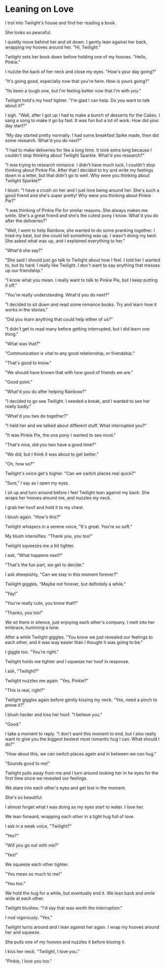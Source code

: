 # Leaning on Love

I trot into Twilight's house and find her reading a book.

She looks so peaceful.

I quietly move behind her and sit down. I gently lean against her back, wrapping my hooves around her. "Hi, Twilight."

Twilight sets her book down before holding one of my hooves. "Hello, Pinkie."

I nuzzle the back of her neck and close my eyes. "How's your day going?"

"It's going good, especially now that you're here. How is yours going?"

"Its been a tough one, but I'm feeling better now that I'm with *you*."

Twilight hold's my hoof tighter. "I'm glad I can help. Do you want to talk about it?"

I sigh. "Well, after I got up I had to make a bunch of desserts for the Cakes. I sang a song to make it go by fast. It was fun but a lot of work. How did your day start?"

"My day started pretty normally. I had some breakfast Spike made, then did some research. What'd you do next?"

"I had to make deliveries for like a long time. It took extra long because I couldn't stop thinking about Twilight Sparkle. What'd you research?"

"I was trying to research romance. I didn't have much luck, I couldn't stop thinking about Pinkie Pie. After that I decided to try and write my feelings down in a letter, but that didn't go to well. Why were you thinking about Twilight Sparkle?"

I blush. "I have a crush on her and I just love being around her. She's such a good friend and she's super pretty! Why were you thinking about Pinkie Pie?"

"I was thinking of Pinkie Pie for similar reasons. She always makes me smile. She's a great friend and she's the cutest pony I know. What'd you do after the deliveries?"

"Well, I went to help Rainbow, she wanted to do some pranking together. I tried my best, but she could tell something was up. I wasn't doing my best. She asked what was up, and I explained everything to her."

"What'd she say?"

"She said I should just go talk to Twilight about how I feel. I told her I wanted to, but its hard. I really like Twilight. I don't want to say anything that messes up our friendship."

"I know what you mean. I really want to talk to Pinkie Pie, but I keep putting it off."

"You're really understanding. What'd you do next?"

"I decided to sit down and read some romance books. Try and learn how it works in the stories."

"Did you learn anything that could help either of us?"

"I didn't get to read many before getting interrupted, but I did learn one thing."

"What was that?"

"Communication is vital to any good relationship, or friendship."

"That's good to know."

"We should have known that with how good of friends we are."

"Good point."

"What'd you do after helping Rainbow?"

"I decided to go see Twilight. I needed a break, and I wanted to see her really badly."

"What'd you two do together?"

"I held her and we talked about different stuff. What interrupted you?"

"It was Pinkie Pie, the one pony I wanted to see most."

"That's nice, did you two have a good time?"

"We did, but I think it was about to get better."

"Oh, how so?"

Twilight's voice get's higher. "Can we switch places real quick?"

"Sure," I say as I open my eyes.

I sit up and turn around before I feel Twilight lean against my back. She wraps her hooves around me, and nuzzles my neck.

I grab her hoof and hold it to my chest.

I blush again. "How's this?"

Twilight whispers in a serene voice, "It's great. You're so soft."

My blush intensifies. "Thank you, you too!"

Twilight squeezes me a bit tighter.

I ask, "What happens next?"

"That's the fun part, we get to decide."

I ask sheepishly, "Can we stay in this moment forever?"

Twilight giggles. "Maybe not forever, but definitely a while."

"Yay!"

"You're really cute, you know that?"

"Thanks, you too!"

We sit there in silence, just enjoying each other's company. I melt into her embrace, humming a tune.

After a while Twilight giggles. "You know we just revealed our feelings to each other, and it was way easier than I thought it was going to be."

I giggle too. "You're right."

Twilight holds me tighter and I squeeze her hoof in response.

I ask, "Twilight?"

Twilight nuzzles me again. "Yes, Pinkie?"

"This is real, right?"

Twilight giggles again before gently kissing my neck. "Yes, need a pinch to prove it?"

I blush harder and kiss her hoof. "I believe you."

"Good."

I take a moment to reply. "I don't want this moment to end, but I also really want to give you the biggest bestest most romantic hug I can. What should I do?"

"How about this, we can switch places again and in between we can hug."

"Sounds good to me!"

Twilight pulls away from me and I turn around looking her in he eyes for the first time since we revealed our feelings.

We stare into each other's eyes and get lost in the moment.

She's so beautiful.

I almost forget what I was doing as my eyes start to water. I love her.

We lean forward, wrapping each other in a tight hug full of love.

I ask in a weak voice, "Twilight?"

"Yes?"

"Will you go out with me?"

"Yes!"

We squeeze each other tighter.

"You mean so much to me!"

"You too."

We hold the hug for a while, but eventually end it. We lean back and smile wide at each other.

Twilight blushes. "I'd say that was worth the interruption."

I nod vigorously. "Yes."

Twilight turns around and I lean against her again. I wrap my hooves around her and squeeze.

She pulls one of my hooves and nuzzles it before kissing it.

I kiss her neck. "Twilight, I love you."

"Pinkie, I love you too."
